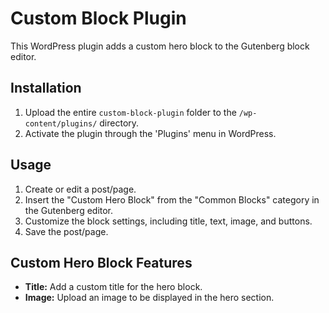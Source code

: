 # Custom Block Plugin

This WordPress plugin adds a custom hero block to the Gutenberg block editor.

## Installation

1. Upload the entire `custom-block-plugin` folder to the `/wp-content/plugins/` directory.
2. Activate the plugin through the 'Plugins' menu in WordPress.

## Usage

1. Create or edit a post/page.
2. Insert the "Custom Hero Block" from the "Common Blocks" category in the Gutenberg editor.
3. Customize the block settings, including title, text, image, and buttons.
4. Save the post/page.

## Custom Hero Block Features

- **Title:** Add a custom title for the hero block.
- **Image:** Upload an image to be displayed in the hero section.